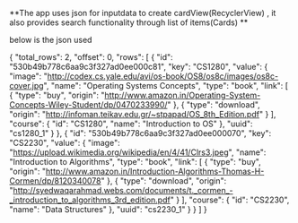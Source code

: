 
**The app uses json for inputdata to create cardView(RecyclerView) , it also provides search functionality through list of items(Cards) ** 

below is the json used

{
  "total_rows": 2,
  "offset": 0,
  "rows": [
    {
      "id": "530b49b778c6aa9c3f327ad0ee000c81",
      "key": "CS1280",
      "value": {
        "image": "http://codex.cs.yale.edu/avi/os-book/OS8/os8c/images/os8c-cover.jpg",
        "name": "Operating Systems Concepts",
        "type": "book",
        "link": [
          {
            "type": "buy",
            "origin": "http://www.amazon.in/Operating-System-Concepts-Wiley-Student/dp/0470233990/"
          },
          {
            "type": "download",
            "origin": "http://infoman.teikav.edu.gr/~stpapad/OS_8th_Edition.pdf"
          }
        ],
        "course": {
          "id": "CS1280",
          "name": "Introduction to OS"
        },
        "uuid": "cs1280_1"
      }
    },
    {
      "id": "530b49b778c6aa9c3f327ad0ee000070",
      "key": "CS2230",
      "value": {
        "image": "https://upload.wikimedia.org/wikipedia/en/4/41/Clrs3.jpeg",
        "name": "Introduction to Algorithms",
        "type": "book",
        "link": [
          {
            "type": "buy",
            "origin": "http://www.amazon.in/Introduction-Algorithms-Thomas-H-Cormen/dp/8120340078"
          },
          {
            "type": "download",
            "origin": "http://syedwaqarahmad.webs.com/documents/t._cormen_-_introduction_to_algorithms_3rd_edition.pdf"
          }
        ],
        "course": {
          "id": "CS2230",
          "name": "Data Structures"
        },
        "uuid": "cs2230_1"
      }
    }
  ]
}


